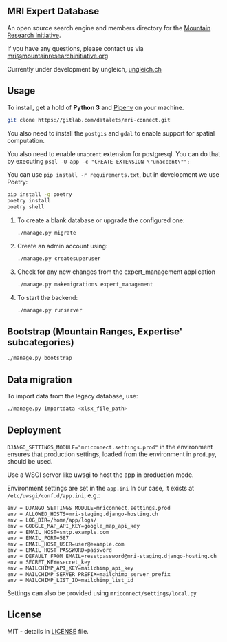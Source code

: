 ## MRI Expert Database

An open source search engine and members directory for the [Mountain Research Initiative](https://mountainresearchinitiative.org/).

If you have any questions, please contact us via mri@mountainresearchinitiative.org

Currently under development by ungleich, [ungleich.ch](https://datalets.ch)

## Usage

To install, get a hold of **Python 3** and [Pipenv](https://github.com/pypa/pipenv) on your machine.

```bash
git clone https://gitlab.com/datalets/mri-connect.git
```

You also need to install the `postgis` and `gdal` to enable support for spatial computation.

You also need to enable `unaccent` extension for postgresql. You can do that by executing `psql -U app -c "CREATE EXTENSION \"unaccent\"";`

You can use `pip install -r requirements.txt`, but in development we use Poetry:

```bash
pip install -g poetry
poetry install
poetry shell
```

1. To create a blank database or upgrade the configured one:

    ```bash
    ./manage.py migrate
    ```

2. Create an admin account using:

    ```bash
    ./manage.py createsuperuser
    ```

3. Check for any new changes from the expert_management application
    ```bash
    ./manage.py makemigrations expert_management
    ```

4. To start the backend:
    ```bash
    ./manage.py runserver
    ```

## Bootstrap (Mountain Ranges, Expertise' subcategories)
```bash
./manage.py bootstrap
```

## Data migration

To import data from the legacy database, use:
```bash
./manage.py importdata <xlsx_file_path>
```

## Deployment

`DJANGO_SETTINGS_MODULE="mriconnect.settings.prod"` in the environment ensures that production settings, loaded from the environment in `prod.py`, should be used.

Use a WSGI server like uwsgi to host the app in production mode.

Environment settings are set in the `app.ini` In our case, it exists at `/etc/uwsgi/conf.d/app.ini`, e.g.:

```
env = DJANGO_SETTINGS_MODULE=mriconnect.settings.prod
env = ALLOWED_HOSTS=mri-staging.django-hosting.ch
env = LOG_DIR=/home/app/logs/
env = GOOGLE_MAP_API_KEY=google_map_api_key
env = EMAIL_HOST=smtp.example.com
env = EMAIL_PORT=587
env = EMAIL_HOST_USER=user@example.com
env = EMAIL_HOST_PASSWORD=password
env = DEFAULT_FROM_EMAIL=resetpassword@mri-staging.django-hosting.ch
env = SECRET_KEY=secret_key
env = MAILCHIMP_API_KEY=mailchimp_api_key
env = MAILCHIMP_SERVER_PREFIX=mailchimp_server_prefix
env = MAILCHIMP_LIST_ID=mailchimp_list_id
```

Settings can also be provided using `mriconnect/settings/local.py`

## License

MIT - details in [LICENSE](LICENSE) file.
